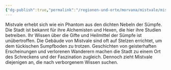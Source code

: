 ```yaml
---
{"dg-publish":true,"permalink":"/regionen-und-orte/morvana/mistvale/mistvale/","tags":["City"],"created":"2025-01-14T23:26:59.779+01:00","updated":"2025-01-16T10:56:54.793+01:00"}
---
```


Mistvale erhebt sich wie ein Phantom aus den dichten Nebeln der Sümpfe. Die Stadt ist bekannt für ihre Alchemisten und Hexen, die hier ihre Studien betreiben. Ihr Wissen über die Gifte und Heilmittel der Sümpfe ist unübertroffen. Die Gebäude von Mistvale sind oft auf Stelzen errichtet, um dem tückischen Sumpfboden zu trotzen. Geschichten von geisterhaften Erscheinungen und verlorenen Wanderern machen die Stadt zu einem Ort des Schreckens und der Faszination zugleich. Dennoch zieht Mistvale diejenigen an, die nach verborgenem Wissen suchen.